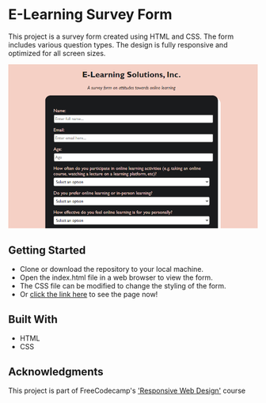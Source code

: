 # E-Learning Survey Form
This project is a survey form created using HTML and CSS. The form includes various question types. The design is fully responsive and optimized for all screen sizes.

<div style="width: 100%;">
  <img src="screenshot-1.png" alt="image of webpage">
</div>

## Getting Started
- Clone or download the repository to your local machine.
- Open the index.html file in a web browser to view the form.
- The CSS file can be modified to change the styling of the form.
- Or [click the link here](https://xiacodes.github.io/e-learning-survey/) to see the page now!

## Built With
- HTML
- CSS

## Acknowledgments
This project is part of FreeCodecamp's ['Responsive Web Design'](https://www.freecodecamp.org/learn/2022/responsive-web-design) course
